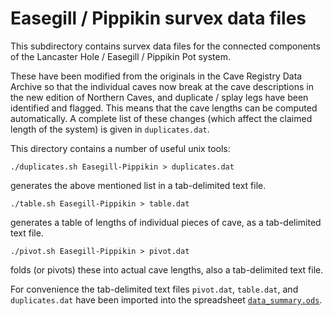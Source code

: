 # Easegill / Pippikin survex data files

This subdirectory contains survex data files for the connected
components of the Lancaster Hole / Easegill / Pippikin Pot system.

These have been modified from the originals in the Cave Registry Data
Archive so that the individual caves now break at the cave
descriptions in the new edition of Northern Caves, and duplicate /
splay legs have been identified and flagged.  This means that the cave
lengths can be computed automatically.  A complete list of these
changes (which affect the claimed length of the system) is given in
`duplicates.dat`.

This directory contains a number of useful unix tools:

```
./duplicates.sh Easegill-Pippikin > duplicates.dat
```
generates the above mentioned list in a tab-delimited text file.


```
./table.sh Easegill-Pippikin > table.dat
```
generates a table of lengths of individual pieces of cave, as a tab-delimited text file.

```
./pivot.sh Easegill-Pippikin > pivot.dat
```
folds (or pivots) these into actual cave lengths, also a tab-delimited text file.

For convenience the tab-delimited text files `pivot.dat`, `table.dat`, and `duplicates.dat`
have been imported into the  spreadsheet [`data_summary.ods`](data_summary.ods).
